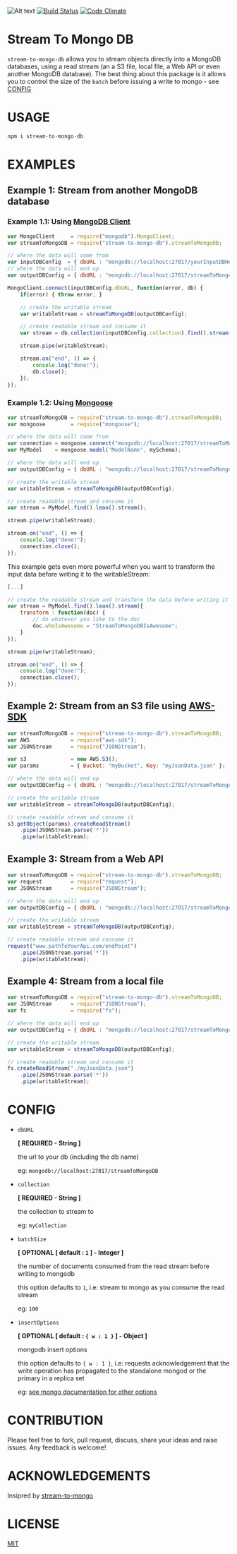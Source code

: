 ![Alt text](logo.png)
[![Build Status](https://travis-ci.org/AbdullahAli/stream-to-mongo-db.svg?branch=master)](https://travis-ci.org/AbdullahAli/stream-to-mongo-db) [![Code Climate](https://codeclimate.com/github/AbdullahAli/stream-to-mongo-db/badges/gpa.svg)](https://codeclimate.com/github/AbdullahAli/stream-to-mongo-db)


# Stream To Mongo DB

`stream-to-mongo-db` allows you to stream objects directly into a MongoDB databases, using a read stream (an a S3 file, local file, a Web API or even another MongoDB database).  The best thing about this package is it allows you to control the size of the `batch` before issuing a write to mongo - see [CONFIG](#config)

# USAGE

```javascript
npm i stream-to-mongo-db
```

# EXAMPLES
## Example 1: Stream from another MongoDB database

### Example 1.1: Using [MongoDB Client](https://docs.mongodb.com/getting-started/node/client/)

```javascript
var MongoClient     = require("mongodb").MongoClient;
var streamToMongoDB = require("stream-to-mongo-db").streamToMongoDB;

// where the data will come from
var inputDBConfig  = { dbURL : "mongodb://localhost:27017/yourInputDBHere", collection : "yourCollectionHere"  };
// where the data will end up
var outputDBConfig = { dbURL : "mongodb://localhost:27017/streamToMongoDB", collection : "devTestOutput" };

MongoClient.connect(inputDBConfig.dbURL, function(error, db) {
    if(error) { throw error; }

    // create the writable stream
    var writableStream = streamToMongoDB(outputDBConfig);

    // create readable stream and consume it
    var stream = db.collection(inputDBConfig.collection).find().stream();

    stream.pipe(writableStream);

    stream.on("end", () => {
        console.log("done!");
        db.close();
    });
});
```

### Example 1.2: Using [Mongoose](http://mongoosejs.com/)

```javascript
var streamToMongoDB = require("stream-to-mongo-db").streamToMongoDB;
var mongoose        = require("mongoose");

// where the data will come from
var connection = mongoose.connect("mongodb://localhost:27017/streamToMongoDB");
var MyModel    = mongoose.model('ModelName', mySchema);

// where the data will end up
var outputDBConfig = { dbURL : "mongodb://localhost:27017/streamToMongoDB", collection : "devTestOutput" };

// create the writable stream
var writableStream = streamToMongoDB(outputDBConfig);

// create readable stream and consume it
var stream = MyModel.find().lean().stream();

stream.pipe(writableStream);

stream.on("end", () => {
    console.log("done!");
    connection.close();
});
```

This example gets even more powerful when you want to transform the input data before writing it to the writableStream:

```javascript
[...]

// create the readable stream and transform the data before writing it
var stream = MyModel.find().lean().stream({
    transform : function(doc) {
        // do whatever you like to the doc
        doc.whoIsAwesome = "StreamToMongoDBIsAwesome";
    }
});

stream.pipe(writableStream);

stream.on("end", () => {
    console.log("done!");
    connection.close();
});
```

## Example 2: Stream from an S3 file using [AWS-SDK](https://aws.amazon.com/sdk-for-node-js/)

```javascript
var streamToMongoDB = require("stream-to-mongo-db").streamToMongoDB;
var AWS             = require("aws-sdk");
var JSONStream      = require("JSONStream");

var s3              = new AWS.S3();
var params          = { Bucket: "myBucket", Key: "myJsonData.json" };

// where the data will end up
var outputDBConfig = { dbURL : "mongodb://localhost:27017/streamToMongoDB", collection : "devTestOutput" };

// create the writable stream
var writableStream = streamToMongoDB(outputDBConfig);

// create readable stream and consume it
s3.getObject(params).createReadStream()
    .pipe(JSONStream.parse('*'))
    .pipe(writableStream);
```

## Example 3: Stream from a Web API

```javascript
var streamToMongoDB = require("stream-to-mongo-db").streamToMongoDB;
var request         = require("request");
var JSONStream      = require("JSONStream");

// where the data will end up
var outputDBConfig = { dbURL : "mongodb://localhost:27017/streamToMongoDB", collection : "devTestOutput" };

// create the writable stream
var writableStream = streamToMongoDB(outputDBConfig);

// create readable stream and consume it
request("www.pathToYourApi.com/endPoint")
    .pipe(JSONStream.parse('*'))
    .pipe(writableStream);
```

## Example 4: Stream from a local file

```javascript
var streamToMongoDB = require("stream-to-mongo-db").streamToMongoDB;
var JSONStream      = require("JSONStream");
var fs              = require("fs");

// where the data will end up
var outputDBConfig = { dbURL : "mongodb://localhost:27017/streamToMongoDB", collection : "devTestOutput" };

// create the writable stream
var writableStream = streamToMongoDB(outputDBConfig);

// create readable stream and consume it
fs.createReadStream("./myJsonData.json")
    .pipe(JSONStream.parse('*'))
    .pipe(writableStream);
```

# CONFIG
- `dbURL`        

    **[ REQUIRED - String ]**

    the url to your db (including the db name)

    eg: `mongodb://localhost:27017/streamToMongoDB`

- `collection`    

    **[ REQUIRED - String ]**

    the collection to stream to

    eg: `myCollection`

- `batchSize`    

    **[ OPTIONAL [ default : `1` ] - Integer ]**

    the number of documents consumed from the read stream before writing to mongodb

    this option defaults to `1`, i.e: stream to mongo as you consume the read stream

    eg: `100`

- `insertOptions`

    **[ OPTIONAL [ default : `{ w : 1 }` ] - Object ]**

    mongodb insert options

    this option defaults to `{ w : 1 }`, i.e: requests acknowledgement that the write operation has propagated to the standalone mongod or the primary in a replica set

    eg: [see mongo documentation for other options](https://docs.mongodb.com/manual/reference/write-concern/)

# CONTRIBUTION
Please feel free to fork, pull request, discuss, share your ideas and raise issues.  Any feedback is welcome!

# ACKNOWLEDGEMENTS
Insipred by [stream-to-mongo](https://www.npmjs.com/package/stream-to-mongo)

# LICENSE
[MIT](LICENSE)
